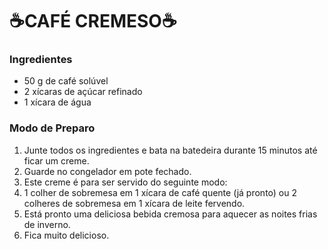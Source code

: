 # :coffee:CAFÉ CREMESO:coffee:

### Ingredientes

- 50 g de café solúvel
- 2 xícaras de açúcar refinado
- 1 xícara de água

### Modo de Preparo

1. Junte todos os ingredientes e bata na batedeira durante 15 minutos até ficar um creme.
2. Guarde no congelador em pote fechado.
3. Este creme é para ser servido do seguinte modo:
4. 1 colher de sobremesa em 1 xícara de café quente (já pronto) ou 2 colheres de sobremesa em 1 xícara de leite fervendo.
5. Está pronto uma deliciosa bebida cremosa para aquecer as noites frias de inverno.
6. Fica muito delicioso.
